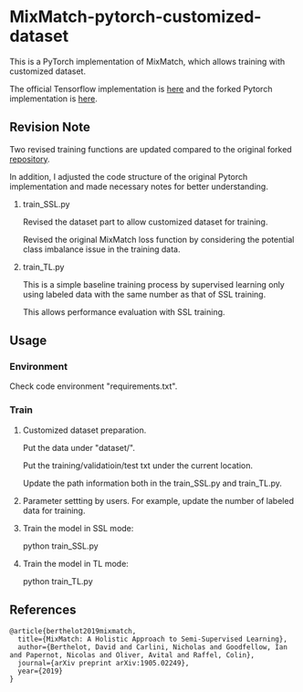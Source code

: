 # MixMatch-pytorch-customized-dataset

This is a PyTorch implementation of MixMatch, which allows training with customized dataset.

The official Tensorflow implementation is [here](https://github.com/google-research/mixmatch) and the forked Pytorch implementation is [here](https://github.com/YU1ut/MixMatch-pytorch).

## Revision Note

Two revised training functions are updated compared to the original forked [repository](https://github.com/YU1ut/MixMatch-pytorch).

In addition, I adjusted the code structure of the original Pytorch implementation and made necessary notes for better understanding.

1. train_SSL.py

   Revised the dataset part to allow customized dataset for training.
   
   Revised the original MixMatch loss function by considering the potential class imbalance issue in the training data.
  
2. train_TL.py
   
   This is a simple baseline training process by supervised learning only using labeled data with the same number as that of SSL training.
   
   This allows performance evaluation with SSL training.

## Usage

### Environment

Check code environment "requirements.txt".

### Train

1. Customized dataset preparation.

   Put the data under "dataset/".
   
   Put the training/validatioin/test txt under the current location.
   
   Update the path information both in the train_SSL.py and train_TL.py.
   
2. Parameter settting by users. For example, update the number of labeled data for training.

3. Train the model in SSL mode:

   python train_SSL.py

4. Train the model in TL mode:

   python train_TL.py


## References
```
@article{berthelot2019mixmatch,
  title={MixMatch: A Holistic Approach to Semi-Supervised Learning},
  author={Berthelot, David and Carlini, Nicholas and Goodfellow, Ian and Papernot, Nicolas and Oliver, Avital and Raffel, Colin},
  journal={arXiv preprint arXiv:1905.02249},
  year={2019}
}
```
